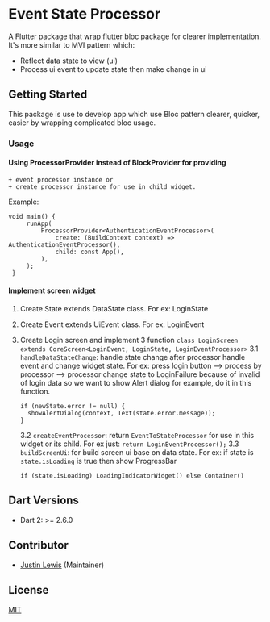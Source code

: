 # Event State Processor  
  
A Flutter package that wrap flutter bloc package for clearer implementation. It's more similar to MVI pattern which:
- Reflect data state to view  (ui)
- Process ui event to update state then make change in ui
  
## Getting Started  
  
This package is use to develop app which use Bloc pattern clearer, quicker, easier by wrapping complicated bloc usage.  
  
### Usage  
#### Using ProcessorProvider instead of BlockProvider for providing  
	+ event processor instance or  
	+ create processor instance for use in child widget.  
  
Example:   
```
void main() {  
	 runApp( 
		 ProcessorProvider<AuthenticationEventProcessor>( 
			 create: (BuildContext context) => AuthenticationEventProcessor(), 
			 child: const App(), 
		 ), 
	 );
 }
 ```
#### Implement screen widget
1. Create State extends DataState class. For ex: LoginState
2. Create Event extends UiEvent class. For ex: LoginEvent
3. Create Login screen and implement 3 function
	``
class LoginScreen  
    extends CoreScreen<LoginEvent, LoginState, LoginEventProcessor>
``
	3.1 `handleDataStateChange`: handle state change after processor handle event and change widget state. For ex: press login button --> process by processor --> processor change state to LoginFailure because of invalid of login data so we want to show Alert dialog for example, do it in this function.
	```
	if (newState.error != null) {  
	  showAlertDialog(context, Text(state.error.message));  
	}
	```
	3.2 `createEventProcessor`: return `EventToStateProcessor` for use in this widget or its child. For ex just:
		```return LoginEventProcessor();```
	3.3 `buildScreenUi`: for build screen ui base on data state. For ex: if state is `state.isLoading` is true then show ProgressBar

	```
	if (state.isLoading) LoadingIndicatorWidget() else Container()
	```
  
## Dart Versions

- Dart 2: >= 2.6.0

## Contributor

- [Justin Lewis](https://github.com/justin-lewis) (Maintainer)
  
## License
[MIT](https://choosealicense.com/licenses/mit/)


